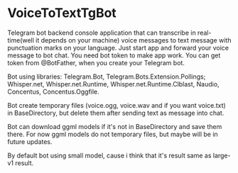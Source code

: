 # VoiceToTextTgBot

Telegram bot backend console application that can transcribe in real-time(well it depends on your machine) voice messages to text message with punctuation marks on your language. Just start app and forward your voice message to bot chat. You need bot token to make app work. You can get token from @BotFather, when you create your Telegram bot.

Bot using libraries:
Telegram.Bot,
Telegram.Bots.Extension.Pollings;
Whisper.net,
Whisper.net.Runtime,
Whisper.net.Runtime.Clblast,
Naudio,
Concentus,
Concentus.Oggfile.

Bot create temporary files (voice.ogg, voice.wav and if you want voice.txt) in BaseDirectory, but delete them after sending text as message into chat.

Bot can download ggml models if it's not in BaseDirectory and save them there. For now ggml models do not temporary files, but maybe will be in future updates.

By default bot using small model, cause i think that it's result same as large-v1 result. 

